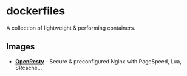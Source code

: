 # dockerfiles

A collection of lightweight & performing containers.

## Images

- **[OpenResty](https://github.com/jgautheron/dockerfiles/tree/master/openresty)** - Secure & preconfigured Nginx with PageSpeed, Lua, SRcache...